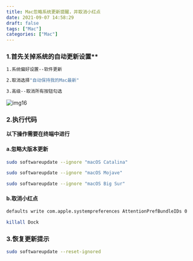 ```yaml
---
title: Mac忽略系统更新提醒，并取消小红点
date: 2021-09-07 14:58:29
draft: false
tags: ["Mac"]
categories: ["Mac"]
---
```

### 1.首先关掉系统的自动更新设置**
```bash
1.系统偏好设置--软件更新

2.取消选择"自动保持我的Mac最新"

3.高级--取消所有按钮勾选
```

![img16](/img/img16.png)


### 2.执行代码
**以下操作需要在终端中进行**

#### a.忽略大版本更新
```bash
sudo softwareupdate --ignore "macOS Catalina"

sudo softwareupdate --ignore "macOS Mojave"

sudo softwareupdate --ignore "macOS Big Sur"
```

#### b.取消小红点
```bash
defaults write com.apple.systempreferences AttentionPrefBundleIDs 0

killall Dock  
```

### 3.恢复更新提示
```bash
sudo softwareupdate --reset-ignored
```
